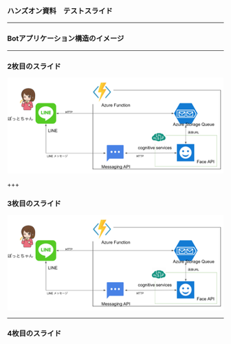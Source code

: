 ### ハンズオン資料　テストスライド

---

### Botアプリケーション構造のイメージ


---


### 2枚目のスライド

![image](app-configuration.png)

+++


### 3枚目のスライド

![image](image/app-configuration.png)

---


### 4枚目のスライド

```?code=QueueTriggerJS1/index.js

```